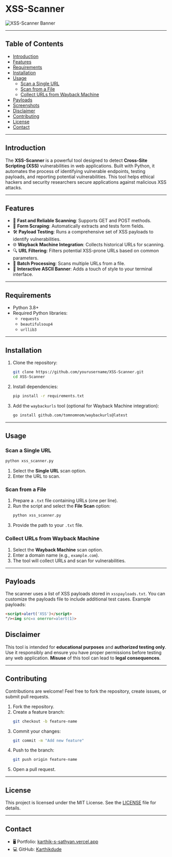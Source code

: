 
# XSS-Scanner

![XSS-Scanner Banner](https://via.placeholder.com/800x200?text=XSS-Scanner+by+Karthik+S+Sathyan)

---

## Table of Contents
- [Introduction](#introduction)
- [Features](#features)
- [Requirements](#requirements)
- [Installation](#installation)
- [Usage](#usage)
  - [Scan a Single URL](#scan-a-single-url)
  - [Scan from a File](#scan-from-a-file)
  - [Collect URLs from Wayback Machine](#collect-urls-from-wayback-machine)
- [Payloads](#payloads)
- [Screenshots](#screenshots)
- [Disclaimer](#disclaimer)
- [Contributing](#contributing)
- [License](#license)
- [Contact](#contact)

---

## Introduction
The **XSS-Scanner** is a powerful tool designed to detect **Cross-Site Scripting (XSS)** vulnerabilities in web applications. Built with Python, it automates the process of identifying vulnerable endpoints, testing payloads, and reporting potential vulnerabilities. This tool helps ethical hackers and security researchers secure applications against malicious XSS attacks.

---

## Features
- 🚀 **Fast and Reliable Scanning**: Supports GET and POST methods.
- 📄 **Form Scraping**: Automatically extracts and tests form fields.
- 🛠️ **Payload Testing**: Runs a comprehensive set of XSS payloads to identify vulnerabilities.
- 🌐 **Wayback Machine Integration**: Collects historical URLs for scanning.
- 🔍 **URL Filtering**: Filters potential XSS-prone URLs based on common parameters.
- 📂 **Batch Processing**: Scans multiple URLs from a file.
- 🎨 **Interactive ASCII Banner**: Adds a touch of style to your terminal interface.

---

## Requirements
- Python 3.8+
- Required Python libraries:
  - `requests`
  - `beautifulsoup4`
  - `urllib3`

---

## Installation
1. Clone the repository:
   ```bash
   git clone https://github.com/yourusername/XSS-Scanner.git
   cd XSS-Scanner
   ```
2. Install dependencies:
   ```bash
   pip install -r requirements.txt
   ```
3. Add the `waybackurls` tool (optional for Wayback Machine integration):
   ```bash
   go install github.com/tomnomnom/waybackurls@latest
   ```

---

## Usage

### Scan a Single URL
```bash
python xss_scanner.py
```
1. Select the **Single URL** scan option.
2. Enter the URL to scan.

### Scan from a File
1. Prepare a `.txt` file containing URLs (one per line).
2. Run the script and select the **File Scan** option:
   ```bash
   python xss_scanner.py
   ```
3. Provide the path to your `.txt` file.

### Collect URLs from Wayback Machine
1. Select the **Wayback Machine** scan option.
2. Enter a domain name (e.g., `example.com`).
3. The tool will collect URLs and scan for vulnerabilities.

---

## Payloads
The scanner uses a list of XSS payloads stored in `xsspayloads.txt`. You can customize the payloads file to include additional test cases. Example payloads:
```html
<script>alert('XSS')</script>
"/><img src=x onerror=alert(1)>
```

## Disclaimer
This tool is intended for **educational purposes** and **authorized testing only**. Use it responsibly and ensure you have proper permissions before testing any web application. **Misuse** of this tool can lead to **legal consequences**.

---

## Contributing
Contributions are welcome! Feel free to fork the repository, create issues, or submit pull requests.

1. Fork the repository.
2. Create a feature branch:
   ```bash
   git checkout -b feature-name
   ```
3. Commit your changes:
   ```bash
   git commit -m "Add new feature"
   ```
4. Push to the branch:
   ```bash
   git push origin feature-name
   ```
5. Open a pull request.

---

## License
This project is licensed under the MIT License. See the [LICENSE](LICENSE) file for details.

---

## Contact
- 🖥️ Portfolio: [karthik-s-sathyan.vercel.app](https://karthik-s-sathyan.vercel.app)
- 💻 GitHub: [Karthikdude](https://github.com/Karthikdude)
```


